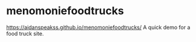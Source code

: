 # menomoniefoodtrucks
https://aidanspeakss.github.io/menomoniefoodtrucks/
A quick demo for a food truck site.
